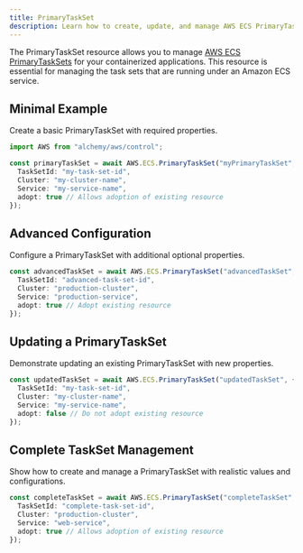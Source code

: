 ```yaml
---
title: PrimaryTaskSet
description: Learn how to create, update, and manage AWS ECS PrimaryTaskSets using Alchemy Cloud Control.
---
```


The PrimaryTaskSet resource allows you to manage [AWS ECS PrimaryTaskSets](https://docs.aws.amazon.com/ecs/latest/userguide/) for your containerized applications. This resource is essential for managing the task sets that are running under an Amazon ECS service.

## Minimal Example

Create a basic PrimaryTaskSet with required properties.

```ts
import AWS from "alchemy/aws/control";

const primaryTaskSet = await AWS.ECS.PrimaryTaskSet("myPrimaryTaskSet", {
  TaskSetId: "my-task-set-id",
  Cluster: "my-cluster-name",
  Service: "my-service-name",
  adopt: true // Allows adoption of existing resource
});
```

## Advanced Configuration

Configure a PrimaryTaskSet with additional optional properties.

```ts
const advancedTaskSet = await AWS.ECS.PrimaryTaskSet("advancedTaskSet", {
  TaskSetId: "advanced-task-set-id",
  Cluster: "production-cluster",
  Service: "production-service",
  adopt: true // Adopt existing resource
});
```

## Updating a PrimaryTaskSet

Demonstrate updating an existing PrimaryTaskSet with new properties.

```ts
const updatedTaskSet = await AWS.ECS.PrimaryTaskSet("updatedTaskSet", {
  TaskSetId: "my-task-set-id",
  Cluster: "my-cluster-name",
  Service: "my-service-name",
  adopt: false // Do not adopt existing resource
});
```

## Complete TaskSet Management

Show how to create and manage a PrimaryTaskSet with realistic values and configurations.

```ts
const completeTaskSet = await AWS.ECS.PrimaryTaskSet("completeTaskSet", {
  TaskSetId: "complete-task-set-id",
  Cluster: "production-cluster",
  Service: "web-service",
  adopt: true // Allows adoption of existing resource
});
```